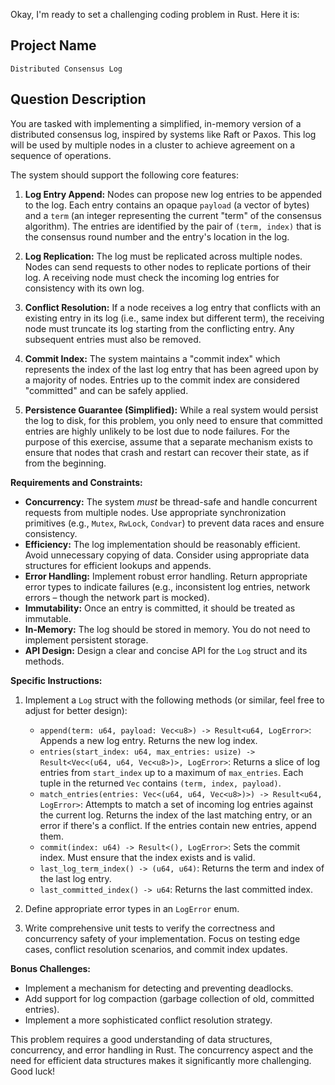 Okay, I'm ready to set a challenging coding problem in Rust. Here it is:

## Project Name

`Distributed Consensus Log`

## Question Description

You are tasked with implementing a simplified, in-memory version of a distributed consensus log, inspired by systems like Raft or Paxos.  This log will be used by multiple nodes in a cluster to achieve agreement on a sequence of operations.

The system should support the following core features:

1.  **Log Entry Append:**  Nodes can propose new log entries to be appended to the log.  Each entry contains an opaque `payload` (a vector of bytes) and a `term` (an integer representing the current "term" of the consensus algorithm).  The entries are identified by the pair of `(term, index)` that is the consensus round number and the entry's location in the log.

2.  **Log Replication:**  The log must be replicated across multiple nodes.  Nodes can send requests to other nodes to replicate portions of their log.  A receiving node must check the incoming log entries for consistency with its own log.

3.  **Conflict Resolution:**  If a node receives a log entry that conflicts with an existing entry in its log (i.e., same index but different term), the receiving node must truncate its log starting from the conflicting entry.  Any subsequent entries must also be removed.

4.  **Commit Index:**  The system maintains a "commit index" which represents the index of the last log entry that has been agreed upon by a majority of nodes.  Entries up to the commit index are considered "committed" and can be safely applied.

5.  **Persistence Guarantee (Simplified):** While a real system would persist the log to disk, for this problem, you only need to ensure that committed entries are highly unlikely to be lost due to node failures. For the purpose of this exercise, assume that a separate mechanism exists to ensure that nodes that crash and restart can recover their state, as if from the beginning.

**Requirements and Constraints:**

*   **Concurrency:** The system *must* be thread-safe and handle concurrent requests from multiple nodes.  Use appropriate synchronization primitives (e.g., `Mutex`, `RwLock`, `Condvar`) to prevent data races and ensure consistency.
*   **Efficiency:**  The log implementation should be reasonably efficient.  Avoid unnecessary copying of data. Consider using appropriate data structures for efficient lookups and appends.
*   **Error Handling:** Implement robust error handling.  Return appropriate error types to indicate failures (e.g., inconsistent log entries, network errors – though the network part is mocked).
*   **Immutability:** Once an entry is committed, it should be treated as immutable.
*   **In-Memory:**  The log should be stored in memory. You do not need to implement persistent storage.
*   **API Design:** Design a clear and concise API for the `Log` struct and its methods.

**Specific Instructions:**

1.  Implement a `Log` struct with the following methods (or similar, feel free to adjust for better design):

    *   `append(term: u64, payload: Vec<u8>) -> Result<u64, LogError>`: Appends a new log entry. Returns the new log index.
    *   `entries(start_index: u64, max_entries: usize) -> Result<Vec<(u64, u64, Vec<u8>)>, LogError>`: Returns a slice of log entries from `start_index` up to a maximum of `max_entries`. Each tuple in the returned `Vec` contains `(term, index, payload)`.
    *   `match_entries(entries: Vec<(u64, u64, Vec<u8>)>) -> Result<u64, LogError>`: Attempts to match a set of incoming log entries against the current log.  Returns the index of the last matching entry, or an error if there's a conflict. If the entries contain new entries, append them.
    *   `commit(index: u64) -> Result<(), LogError>`: Sets the commit index. Must ensure that the index exists and is valid.
    *   `last_log_term_index() -> (u64, u64)`: Returns the term and index of the last log entry.
    *   `last_committed_index() -> u64`: Returns the last committed index.

2.  Define appropriate error types in an `LogError` enum.

3.  Write comprehensive unit tests to verify the correctness and concurrency safety of your implementation.  Focus on testing edge cases, conflict resolution scenarios, and commit index updates.

**Bonus Challenges:**

*   Implement a mechanism for detecting and preventing deadlocks.
*   Add support for log compaction (garbage collection of old, committed entries).
*   Implement a more sophisticated conflict resolution strategy.

This problem requires a good understanding of data structures, concurrency, and error handling in Rust. The concurrency aspect and the need for efficient data structures makes it significantly more challenging. Good luck!
